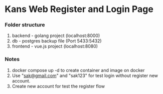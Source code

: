 # Kans Web Register and Login Page

### Folder structure
1. backend - golang project (localhost:8000)
2. db - postgres backup file (Port 5433:5432)
3. frontend - vue.js project (localhost:8080)

### Notes
1. docker compose up -d to create container and image on docker
2. Use "sak@gmail.com" and "sak123" for test login without register new account.
3. Create new account for test the register flow